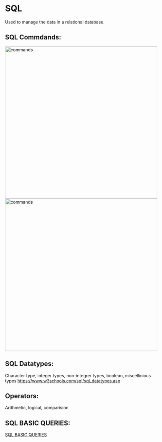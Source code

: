 # SQL
Used to manage the data in a relational database.

## SQL Commdands:

<img src="https://github.com/user-attachments/assets/d8953355-3b6e-4766-a5f0-79ef47620f7c" alt="commands" width="500"/>

<img src="https://github.com/user-attachments/assets/a4fa8577-bda1-48ec-b251-19b2454de653" alt="commands" width="500"/>

## SQL Datatypes:

Character type, integer types, non-integrer types, boolean, miscellinious types
https://www.w3schools.com/sql/sql_datatypes.asp

## Operators: 
Arithmetic, logical, comparision


## SQL BASIC QUERIES:
[SQL BASIC QUERIES](https://github.com/Bhavishya2912/DBMS---SQL-NoSQL/blob/3479e46176de58230feb2e5bba01a27e67af6b2f/SQL%20BASIC%20QUERIES.sql)